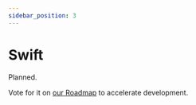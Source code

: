 ```yaml
---
sidebar_position: 3
---
```


# Swift

Planned.

Vote for it on [our Roadmap](https://lumin.productlane.io/roadmap) to accelerate development.
